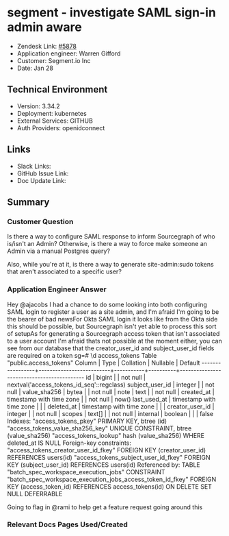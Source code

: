
# segment - investigate SAML sign-in admin aware <!-- Ticket Title  Hint: include keywords to make it searchable -->

- Zendesk Link: [#5878](https://sourcegraph.zendesk.com/agent/tickets/5878)
- Application engineer: Warren Gifford
- Customer: Segment.io Inc <!-- Redact if this contains personally identifying information -->
- Date: Jan 28

<!-- Data populated from integration, speak to Ben Gordon or Michael Bali if not working -->
<!-- During Internal team trial, fill missing data manually (we are waiting for all data to sync) -->

## Technical Environment
- Version: 3.34.2​
- Deployment: kubernetes
- External Services: GITHUB
- Auth Providers: openidconnect


## Links
<!-- Data for application engineer manual entry -->
- Slack Links:
- GitHub Issue Link:
- Doc Update Link:

## Summary
### Customer Question
Is there a way to configure SAML response to inform Sourcegraph of who is/isn't an Admin? Otherwise, is there a way to force make someone an Admin via a manual Postgres query?

Also, while you're at it, is there a way to generate site-admin:sudo tokens that aren't associated to a specific user?

### Application Engineer Answer

Hey @ajacobs I had a chance to do some looking into both configuring SAML login to register a user as a site admin, and I'm afraid I'm going to be the bearer of bad newsFor Okta SAML login it looks like from the Okta side this should be possible, but Sourcegraph isn't yet able to process this sort of setupAs for generating a Sourcegraph access token that isn't associated to a user account I'm afraid thats not possible at the moment either, you can see from our database that the creator_user_id and subject_user_id fields are required on a token
sg=# \d access_tokens
                                         Table "public.access_tokens"
     Column      |           Type           | Collation | Nullable |                  Default
-----------------+--------------------------+-----------+----------+-------------------------------------------
 id              | bigint                   |           | not null | nextval('access_tokens_id_seq'::regclass)
 subject_user_id | integer                  |           | not null |
 value_sha256    | bytea                    |           | not null |
 note            | text                     |           | not null |
 created_at      | timestamp with time zone |           | not null | now()
 last_used_at    | timestamp with time zone |           |          |
 deleted_at      | timestamp with time zone |           |          |
 creator_user_id | integer                  |           | not null |
 scopes          | text[]                   |           | not null |
 internal        | boolean                  |           |          | false
Indexes:
    "access_tokens_pkey" PRIMARY KEY, btree (id)
    "access_tokens_value_sha256_key" UNIQUE CONSTRAINT, btree (value_sha256)
    "access_tokens_lookup" hash (value_sha256) WHERE deleted_at IS NULL
Foreign-key constraints:
    "access_tokens_creator_user_id_fkey" FOREIGN KEY (creator_user_id) REFERENCES users(id)
    "access_tokens_subject_user_id_fkey" FOREIGN KEY (subject_user_id) REFERENCES users(id)
Referenced by:
    TABLE "batch_spec_workspace_execution_jobs" CONSTRAINT "batch_spec_workspace_execution_jobs_access_token_id_fkey" FOREIGN KEY (access_token_id) REFERENCES access_tokens(id) ON DELETE SET NULL DEFERRABLE

Going to flag in @rami to help get a feature request going around this

### Relevant Docs Pages Used/Created

<!-- Once complete, upload a copy to https://github.com/sourcegraph/support-tools-internal/tree/main/resolved-tickets as a .md file -->
<!-- Name the file 5878.md -->
